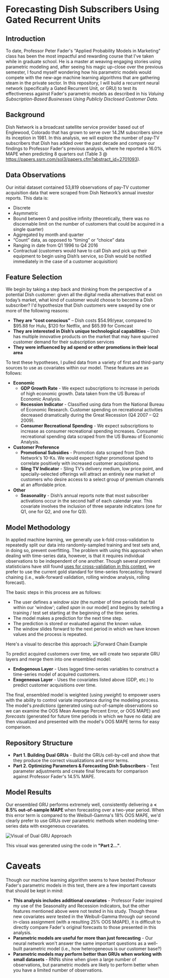 # Forecasting Dish Subscribers Using Gated Recurrent Units

## Introduction
To date, Professor Peter Fader's "Applied Probability Models in Marketing" class has been the most impactful and rewarding course that I've taken while in graduate school. He is a master at weaving engaging stories using parametric modeling and, after seeing his magic up-close over the previous semester, I found myself wondering how his parametric models would compete with the new-age machine learning algorithms that are gathering steam in the private sector. In this repository, I will build a recurrent neural network (specifically a Gated Recurrent Unit, or GRU) to test its effectiveness against Fader's parametric models as described in his *Valuing Subscription-Based Businesses Using Publicly Disclosed Customer Data*.

## Background
Dish Network is a broadcast satellite service provider based out of Englewood, Colorado that has grown to serve over 14.2M subscribers since its inception in 1981. In this analysis, we will explore the number of pay-TV subscribers that Dish has added over the past decade and compare our findings to Professor Fader's previous analysis, where he reported a 16.0% MAPE when predicting 8 quarters out (Table 3 @ <https://papers.ssrn.com/sol3/papers.cfm?abstract_id=2701093>).

## Data Observations
Our initial dataset contained 53,819 observations of pay-TV customer acquisition data that were scraped from Dish Network’s annual investor reports. This data is:
* Discrete
* Asymmetric
* Bound between 0 and positive infinity (theoretically, there was no discernable limit on the number of customers that could be acquired in a single quarter)
* Aggregated by month and quarter
* “Count” data, as opposed to “timing” or “choice” data
* Ranging in date from Q1 1996 to Q4 2016
* Contractual (customers would have to call Dish and pick up their equipment to begin using Dish’s service, so Dish would be notified immediately in the case of a customer acquisition)

## Feature Selection
We begin by taking a step back and thinking from the perspective of a potential Dish customer: given all the digital media alternatives that exist on today’s market, what kind of customer would choose to become a Dish subscriber? I'd hypothesize that Dish customers were swayed by one or more of the following reasons:
* **They are “cost conscious”** – Dish costs $54.99/year, compared to $95.88 for Hulu, $120 for Netflix, and $65.99 for Comcast 
* **They are interested in Dish’s unique technological capabilities** – Dish has multiple innovative products on the market that may have spurred customer demand for their subscription services
* **They were influenced by ad spend or other promotions in their local area**

To test these hypotheses, I pulled data from a variety of first and third-party sources to use as covariates within our model. These features are as follows:
* **Economic**
  * **GDP Growth Rate** - We expect subscriptions to increase in periods of high economic growth. Data taken from the US Bureau of Economic Analysis.
  * **Recession Indicator** - Classified using data from the National Bureau of Economic Research. Customer spending on recreational activities decreased dramatically during the Great Recession (Q4 2007 – Q2 2009).
  * **Consumer Recreational Spending** - We expect subscriptions to increase as consumer recreational spending increases. Consumer recreational spending data scraped from the US Bureau of Economic Analysis.
* **Customer Preference**
  * **Promotional Subsidies** - Promotion data scraped from Dish Network's 10-Ks. We would expect higher promotional spend to correlate positively with increased customer acquisitions.
  * **Sling TV Indicator** - Sling TV’s delivery medium, low price point, and specially-selected offerings will attract an entirely new market of customers who desire access to a select group of premium channels at an affordable price.
* **Other**
  * **Seasonality** - Dish’s annual reports note that most subscriber activations occur in the second half of each calendar year. This covariate involves the inclusion of three separate indicators (one for Q1, one for Q2, and one for Q3). 

## Model Methodology
In applied machine learning, we generally use k-fold cross-validation to repeatedly split our data into randomly-sampled training and test sets and, in doing so, prevent overfitting. The problem with using this approach when dealing with time-series data, however, is that it requires individual observations to be independent of one another. Though several prominent statisticians have still found [uses for cross-validation in this context](https://robjhyndman.com/hyndsight/tscv/), we prefer to use the current gold standard for time-series forecasting: forward chaining (i.e., walk-forward validation, rolling window analysis, rolling forecast).

The basic steps in this process are as follows:
* The user defines a *window size* (the number of time periods that fall within our 'window'; called *span* in our model] and begins by selecting a training / test set starting at the beginning of the time series.
* The model makes a prediction for the next time step.
* The prediction is stored or evaluated against the known value.
* The window slides forward to the next period in which we have known values and the process is repeated.

Here's a visual to describe this approach:
![Forward Chain Example](https://i.stack.imgur.com/padg4.gif)


To predict acquired customers over time, we will create two separate GRU layers and merge them into one ensembled model:
* **Endogenous Layer** - Uses lagged time-series variables to construct a time-series model of acquired customers.
* **Exogeneous Layer** - Uses the covariates listed above (GDP, etc.) to predict customer acquisitions over time.

The final, ensembled model is weighted (using *yweight*) to empower users with the ability to control variate importance during the modeling process. The model's *predictions* (generated using out-of-sample observations so we can examine the OOS Mean Average Percent Error, or OOS MAPE) and *forecasts* (generated for future time periods in which we have no data) are then visualized and presented with the model's OOS MAPE terms for easy comparison.

## Repository Structure
* **Part 1. Building Dual GRUs** - Build the GRUs cell-by-cell and show that they produce the correct visualizations and error terms.  
* **Part 2. Optimizing Parameters & Forecasting Dish Subscribers** - Test parameter adjustments and create final forecasts for comparison against Professor Fader's 14.5% MAPE.

## Model Results
Our ensembled GRU performs extremely well, consistently delivering a **< 8.5% out-of-sample MAPE** when forecasting over a two-year period. When this error term is compared to the Weibull-Gamma's 18% OOS MAPE, we'd clearly prefer to use GRUs over parametric methods when modeling time-series data with exogeneous covariates.

![Visual of Dual GRU Approach](http://imgur.com/hnBiI6Q)

This visual was generated using the code in **"Part 2..."**.

# Caveats
Though our machine learning algorithm seems to have bested Professor Fader's parametric models in this test, there are a few important caveats that should be kept in mind: 
* **This analysis includes additional covariates** - Professor Fader inspired my use of the Seasonality and Recession indicators, but the other features mentioned above were not tested in his study. Though these new covariates *were* tested in the Weibull-Gamma through our second in-class assignment (with a resulting 25% OOS MdAPE), it is difficult to directly compare Fader's original forecasts to those presented in this analysis. 
* **Parametric models are useful for more than just forecasting** - Our neural network won't answer the same important questions as a well-built parametric model (i.e., how heterogeneous is our customer base?) 
* **Parametric models may perform better than GRUs when working with small datasets** - RNNs shine when given a large number of observations, but parametric models are likely to perform better when you have a limited number of observations.
